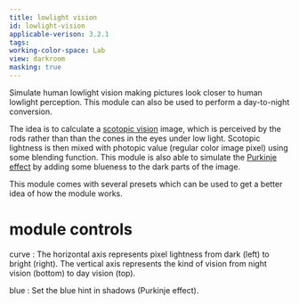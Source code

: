 ```yaml
---
title: lowlight vision
id: lowlight-vision
applicable-verison: 3.2.1
tags: 
working-color-space: Lab 
view: darkroom
masking: true
---
```


Simulate human lowlight vision making pictures look closer to human lowlight perception. This module can also be used to perform a day-to-night conversion.

The idea is to calculate a [scotopic vision](http://en.wikipedia.org/wiki/Scotopic_vision) image, which is perceived by the rods rather than than the cones in the eyes under low light. Scotopic lightness is then mixed with photopic value (regular color image pixel) using some blending function. This module is also able to simulate the [Purkinje effect](http://en.wikipedia.org/wiki/Purkinje_effect) by adding some blueness to the dark parts of the image.

This module comes with several presets which can be used to get a better idea of how the module works.

# module controls

curve
: The horizontal axis represents pixel lightness from dark (left) to bright (right). The vertical axis represents the kind of vision from night vision (bottom) to day vision (top).

blue
: Set the blue hint in shadows (Purkinje effect).
